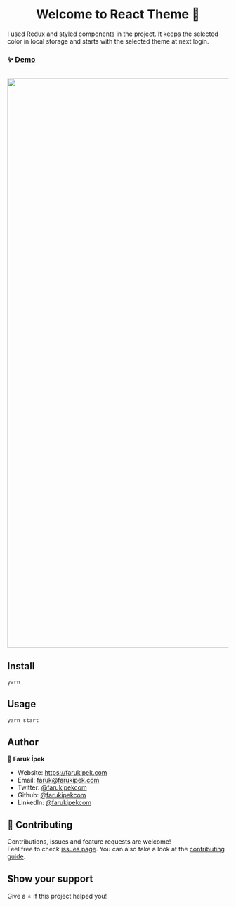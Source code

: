 <h1 align="center">Welcome to React Theme 👋</h1>

I used Redux and styled components in the project. It keeps the selected color in local storage and starts with the selected theme at next login.

### ✨ [Demo](https://react-theme-farukipekcom.vercel.app/)

  </br>
<a href='https://react-theme-farukipekcom.vercel.app/'>
  <img src='https://user-images.githubusercontent.com/7412645/131576787-f3461d00-e6f6-486a-ab4f-5b9cea77ec4b.png' width="1295" />
</a>

## Install

```sh
yarn
```

## Usage

```sh
yarn start
```

## Author

👤 **Faruk İpek**

- Website: https://farukipek.com
- Email: faruk@farukipek.com
- Twitter: [@farukipekcom](https://twitter.com/farukipekcom)
- Github: [@farukipekcom](https://github.com/farukipekcom)
- LinkedIn: [@farukipekcom](https://linkedin.com/in/farukipekcom)

## 🤝 Contributing

Contributions, issues and feature requests are welcome!<br />Feel free to check [issues page](https://github.com/farukipekcom/crypto-tracker/issues). You can also take a look at the [contributing guide](https://github.com/farukipekcom/crypto-tracker/issues).

## Show your support

Give a ⭐️ if this project helped you!
